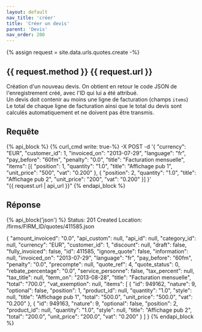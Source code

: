 ```yaml
---
layout: default
nav_title: 'créer'
title: 'Créer un devis'
parent: 'Devis'
nav_order: 200
---
```

{% assign request = site.data.urls.quotes.create -%}
## {{ request.method }} {{ request.url }}

Création d'un nouveau devis. On obtient en retour le code JSON de l'enregistrement créé, avec l'ID qui lui a été attribué.<br/>
Un devis doit contenir au moins une ligne de facturation (champs `items`)<br/>
Le total de chaque ligne de facturation ainsi que le total du devis sont calculés automatiquement et ne doivent pas être transmis.

## Requête

{% api_block %}
{% curl_cmd write: true-%}
-X POST -d '{
"currency": "EUR",
"customer_id": 1,
"invoiced_on": "2013-07-29",
"language": "fr",
"pay_before": "60fm",
"penalty": "0.0",
"title": "Facturation mensuelle",
"items": [{
"position": 1,
"quantity": "1.0",
"title": "Affichage pub 1",
"unit_price": "500",
"vat": "0.200"
}, {
"position": 2,
"quantity": "1.0",
"title": "Affichage pub 2",
"unit_price": "200",
"vat": "0.200"
}]
}' \
"{{ request.url | api_url }}"
{% endapi_block %}

## Réponse

{% api_block('json') %}
Status: 201 Created
Location: /firms/FIRM_ID/quotes/411585.json

{
  "amount_invoiced": "0.0",
  "api_custom": null,
  "api_id": null,
  "category_id": null,
  "currency": "EUR",
  "customer_id": 1,
  "discount": null,
  "draft": false,
  "fully_invoiced": false,
  "id": 411585,
  "ignore_quote": false,
  "information": null,
  "invoiced_on": "2013-07-29",
  "language": "fr",
  "pay_before": "60fm",
  "penalty": "0.0",
  "precompte": null,
  "quote_ref": 4,
  "quote_status": 0,
  "rebate_percentage": "0.0",
  "service_personne": false,
  "tax_percent": null,
  "tax_title": null,
  "term_on": "2013-08-28",
  "title": "Facturation mensuelle",
  "total": "700.0",
  "vat_exemption": null,
  "items": [
    {
    "id": 949162,
    "nature": 9,
    "optional": false,
    "position": 1,
    "product_id": null,
    "quantity": "1.0",
    "style": null,
    "title": "Affichage pub 1",
    "total": "500.0",
    "unit_price": "500.0",
    "vat": "0.200"
    }, {
    "id": 949163,
    "nature": 9,
    "optional": false,
    "position": 2,
    "product_id": null,
    "quantity": "1.0",
    "style": null,
    "title": "Affichage pub 2",
    "total": "200.0",
    "unit_price": "200.0",
    "vat": "0.200"
    }
  ]
}
{% endapi_block %}
